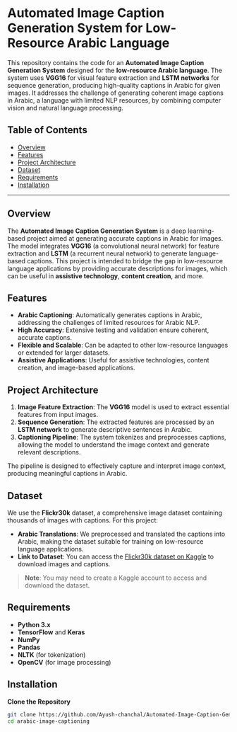 
# Automated Image Caption Generation System for Low-Resource Arabic Language

This repository contains the code for an **Automated Image Caption Generation System** designed for the **low-resource Arabic language**. The system uses **VGG16** for visual feature extraction and **LSTM networks** for sequence generation, producing high-quality captions in Arabic for given images. It addresses the challenge of generating coherent image captions in Arabic, a language with limited NLP resources, by combining computer vision and natural language processing.

## Table of Contents
- [Overview](#overview)
- [Features](#features)
- [Project Architecture](#project-architecture)
- [Dataset](#dataset)
- [Requirements](#requirements)
- [Installation](#installation)

---

## Overview

The **Automated Image Caption Generation System** is a deep learning-based project aimed at generating accurate captions in Arabic for images. The model integrates **VGG16** (a convolutional neural network) for feature extraction and **LSTM** (a recurrent neural network) to generate language-based captions. This project is intended to bridge the gap in low-resource language applications by providing accurate descriptions for images, which can be useful in **assistive technology**, **content creation**, and more.

## Features

- **Arabic Captioning**: Automatically generates captions in Arabic, addressing the challenges of limited resources for Arabic NLP.
- **High Accuracy**: Extensive testing and validation ensure coherent, accurate captions.
- **Flexible and Scalable**: Can be adapted to other low-resource languages or extended for larger datasets.
- **Assistive Applications**: Useful for assistive technologies, content creation, and image-based applications.

## Project Architecture

1. **Image Feature Extraction**: The **VGG16** model is used to extract essential features from input images.
2. **Sequence Generation**: The extracted features are processed by an **LSTM network** to generate descriptive sentences in Arabic.
3. **Captioning Pipeline**: The system tokenizes and preprocesses captions, allowing the model to understand the image context and generate relevant descriptions.

The pipeline is designed to effectively capture and interpret image context, producing meaningful captions in Arabic.

## Dataset

We use the **Flickr30k** dataset, a comprehensive image dataset containing thousands of images with captions. For this project:
- **Arabic Translations**: We preprocessed and translated the captions into Arabic, making the dataset suitable for training on low-resource language applications.
- **Link to Dataset**: You can access the [Flickr30k dataset on Kaggle](https://www.kaggle.com/datasets/hsankesara/flickr-image-dataset) to download images and captions.

> **Note**: You may need to create a Kaggle account to access and download the dataset.

## Requirements

- **Python 3.x**
- **TensorFlow** and **Keras**
- **NumPy**
- **Pandas**
- **NLTK** (for tokenization)
- **OpenCV** (for image processing)

## Installation

 **Clone the Repository**
   ```bash
   git clone https://github.com/Ayush-chanchal/Automated-Image-Caption-Generation-System-for-low-resource-Arabic-language.git
   cd arabic-image-captioning
